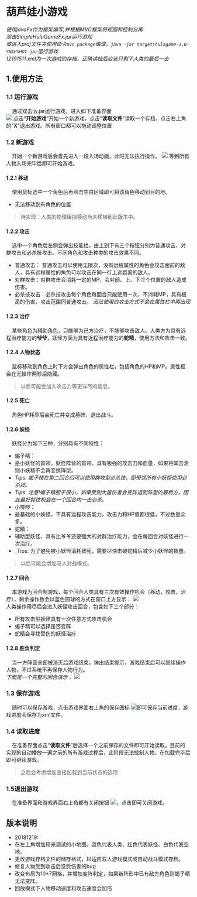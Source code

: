 # 葫芦娃小游戏
_使用javaFx作为框架编写,并根据MVC框架将视图和控制分离_ <br>
_双击SimpleHuluGameFx.jar运行游戏_ <br>
_或进入proj文件夹使用命令`mvn package`编译，`java -jar target\hulagame-1.0-SNAPSHOT.jar`运行游戏_ <br>
_12191511.xml为一次游戏的存档，正确读档后应该只剩下人类的最后一击_
## 1.使用方法
### 1.1 运行游戏
&nbsp;&nbsp;&nbsp;&nbsp;通过双击ljy.jar运行游戏，进入如下准备界面<br>
![](media/prepareWin.PNG)
点击“**开始游戏**”开始一个新游戏，点击“**读取文件**”读取一个存档，点击右上角的"**X**"退出游戏。所有窗口都可以拖动调整位置<br>
### 1.2 新游戏
&nbsp;&nbsp;&nbsp;&nbsp;开始一个新游戏后会首先进入一段入场动画，此时无法执行操作。
![](media/walkin.gif)
等到所有人物入场完毕后即可开始游戏。
#### 1.2.1 移动
&nbsp;&nbsp;&nbsp;&nbsp;使用鼠标选中一个角色后再点击空白区域即可将该角色移动到目的地。
- 无法移动到有角色的位置
> 待实现：人类的物理阻挡移动尚未移植到此版本中。
#### 1.2.2 攻击
&nbsp;&nbsp;&nbsp;&nbsp;选中一个角色后左侧会弹出技能栏，由上到下有三个按钮分别为普通攻击、对群攻击和必杀技攻击。不同角色和攻击种类的攻击效果不同。
- 普通攻击： 普通攻击可以使用无限次，没有远程属性的角色会攻击面前的敌人，具有远程属性的角色可以攻击在同一行上远距离的敌人。
- 对群攻击：对群攻击会消耗一定的MP，会对前、上、下三个位置的敌人造成伤害。
- 必杀技攻击：必杀技攻击每个角色每回合只能使用一次，不消耗MP，具有极高的伤害，攻击范围同普通攻击。
_无法使用的攻击方式不会在属性栏中再出现_
#### 1.2.3 治疗
&nbsp;&nbsp;&nbsp;&nbsp;某些角色为辅助角色，只能够为己方治疗，不能够攻击敌人。人类方为具有远程治疗能力的**爷爷**，妖怪方面为具有近程治疗能力的**蛇精**，使用方法和攻击一致。
#### 1.2.4 人物状态
&nbsp;&nbsp;&nbsp;&nbsp;鼠标移动到角色上时下方会弹出角色的属性栏，包括角色的HP和MP。属性框会在无操作两秒后隐藏。
> 以后可能会加入攻击力等更详尽的信息。
#### 1.2.5 死亡
&nbsp;&nbsp;&nbsp;&nbsp;角色HP耗尽后会死亡并变成墓碑，退出战斗。
#### 1.2.6 妖怪
&nbsp;&nbsp;&nbsp;&nbsp;妖怪分为如下三种，分别具有不同特性：
- 蝎子精：
 - 是小妖怪的首领，妖怪阵营的首领，具有极强的攻击力和血量，如果将其击溃则小妖精不会再变换阵型。
 - _Tips: 蝎子精在第二回合后可以使用群攻型必杀技，即带领所有小妖怪使用必杀技。_
 - _Tips: 注意!蝎子精胆子很小，如果受到大量伤害会变阵退到阵型的最后方，因此最好抓住机会在一个回合内一击必杀。_
- 小喽啰：
 - 最基础的小妖怪，不具有远程攻击能力，攻击力和HP值都很低，不过数量众多。
- 蛇精：
 - 辅助型妖怪，具有比爷爷还要强大的对群治疗能力，会在每回合对妖怪进行一次治疗。
 - _Tips: 为了避免被小妖怪消耗致死，需要尽快击破蛇精后减少小妖怪的数量。
>以后可能会增加双人对战模式。
#### 1.2.7 回合
&nbsp;&nbsp;&nbsp;&nbsp;本游戏为回合制游戏，每个回合人类具有三次有效操作机会（移动，攻击，治疗），剩余操作数会以蓝色圆球的方式在窗口上方显示： ![](media/step.PNG) <br>
人类操作用尽后会进入妖怪攻击回合，包含如下三个部分：
 - 所有攻击型妖怪具有一次任意方式攻击机会
 - 蝎子精可以选择是否变阵
 - 蛇精会寻找受伤的妖怪治疗
#### 1.2.8 胜负判定
&nbsp;&nbsp;&nbsp;&nbsp;当一方阵营全部被消灭后游戏结束，弹出结束提示，游戏结束后可以继续操作人物，不过系统不再保存人物行为。 <br>
_下面是一个完整的回合演示：_
![](media/round.gif)
### 1.3 保存游戏
&nbsp;&nbsp;&nbsp;&nbsp;随时可以保存游戏，点击游戏界面右上角的保存图标 ![](media/save.PNG)即可保存当前进度，游戏进度会保存为xml文件。
### 1.4 读取进度
&nbsp;&nbsp;&nbsp;&nbsp;在准备界面点击“**读取文件**”后选择一个之前保存的文件即可开始读取。目前的实现的自动播放一遍之前的所有游戏过程后，此阶段无法控制人物。在加载完毕后即可继续游戏。 <br>
> 之后会考虑增加直接加载到当前状态的选项
### 1.5退出游戏
&nbsp;&nbsp;&nbsp;&nbsp;在准备界面和游戏界面右上角都有关闭按钮 ![](media/close.PNG)，点击即可关闭游戏。
## 版本说明
* 20181219: 
 * 在左上角增加用来调试的小地图，蓝色代表人类、红色代表妖怪、白色代表空地。
 * 更改游戏存档文件的储存格式，以适应双人游戏模式或自动战斗模式存档。
 * 修复人物受到攻击后没受伤害的bug
 * 改变布局为10*7网格，并增加变阵判定，如果新阵形中已有敌方角色则蝎子精无法变阵。
 * 回放模式下人物移动速度和攻击速度会加倍